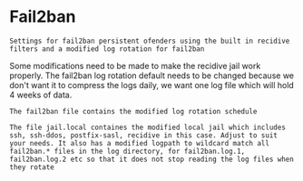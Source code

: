 # Fail2ban
`Settings for fail2ban persistent ofenders using the built in recidive filters and a modified log rotation for fail2ban`

Some modifications need to be made to make the recidive jail work properly. The fail2ban log rotation default needs to be changed because we don't want it to compress the logs daily, we want one log file which will hold 4 weeks of data.

`The fail2ban file contains the modified log rotation schedule`

`The file jail.local containes the modified local jail which includes ssh, ssh-ddos, postfix-sasl, recidive in this case. Adjust to suit your needs. It also has a modified logpath to wildcard match all fail2ban.* files in the log directory, for fail2ban.log.1, fail2ban.log.2 etc so that it does not stop reading the log files when they rotate`
